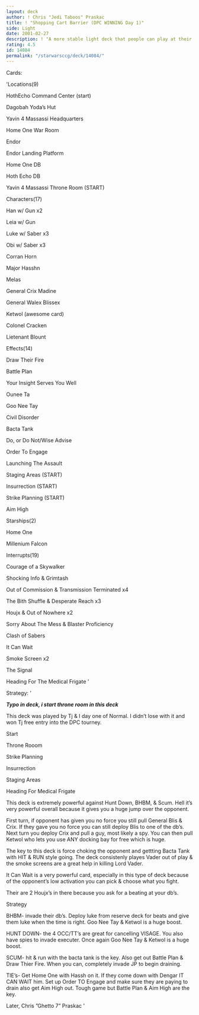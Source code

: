 ```yaml
---
layout: deck
author: ! Chris "Jedi Taboos" Praskac
title: ! "Shopping Cart Barrier (DPC WINNING Day 1)"
side: Light
date: 2001-02-27
description: ! "A more stable light deck that people can play at their locals."
rating: 4.5
id: 14084
permalink: "/starwarsccg/deck/14084/"
---
```

Cards: 

'Locations(9) 

HothEcho Command Center (start) 

Dagobah Yoda&#8217;s Hut 

Yavin 4 Massassi Headquarters 

Home One War Room 

Endor

Endor Landing Platform

Home One DB

Hoth Echo DB

Yavin 4 Massassi Throne Room (START)


Characters(17) 

Han w/ Gun x2 

Leia w/ Gun 

Luke w/ Saber x3 

Obi w/ Saber x3 

Corran Horn 

Major Hasshn

Melas 

General Crix Madine

General Walex Blissex

Ketwol (awesome card)

Colonel Cracken

Lietenant Blount


Effects(14) 

Draw Their Fire 

Battle Plan 

Your Insight Serves You Well 

Ounee Ta 

Goo Nee Tay 

Civil Disorder 

Bacta Tank 

Do, or Do Not/Wise Advise

Order To Engage

Launching The Assault

Staging Areas (START)

Insurrection (START)

Strike Planning (START)

Aim High


Starships(2)

Home One

Millenium Falcon


Interrupts(19) 

Courage of a Skywalker 

Shocking Info & Grimtash

Out of Commission & Transmission Terminated x4 

The Bith Shuffle & Desperate Reach x3 

Houjx & Out of Nowhere x2

Sorry About The Mess & Blaster Proficiency 

Clash of Sabers 

It Can Wait

Smoke Screen x2

The Signal

Heading For The Medical Frigate '

Strategy: '

***Typo in deck, i start throne room in this deck***


This deck was played by Tj & I day one of Normal.  I didn’t lose with it and won Tj free entry into the DPC tourney.


Start


Throne Rooom

Strike Planning

Insurrection

Staging Areas

Heading For Medical Frigate


This deck is extremely powerful against Hunt Down, BHBM, & Scum.  Hell it’s very powerful overall because it gives you a huge jump over the opponent.  


First turn, if opponent has given you no force you still pull General Blis & Crix.  If they gave you no force you can still deploy Blis to one of the db’s.  Next turn you deploy Crix and pull a guy, most likely a spy.  You can then pull Ketwol who lets you use ANY docking bay for free which is huge.  


The key to this deck is force choking the opponent and gettting Bacta Tank with HIT & RUN style going.  The deck consistenly playes Vader out of play & the smoke screens are a great help in killing Lord Vader. 


It Can Wait is a very powerful card, especially in this type of deck because of the opponent’s low activation you can pick & choose what you fight.


Their are 2 Houjx’s in there because you ask for a beating at your db’s.


Strategy


BHBM- invade their db’s.  Deploy luke from reserve deck for beats and give them luke when the time is right.  Goo Nee Tay & Ketwol is a huge boost.


HUNT DOWN- the 4 OCC/TT’s are great for cancelling VISAGE.  You also have spies to invade executer.  Once again Goo Nee Tay & Ketwol is a huge boost.


SCUM- hit & run with the bacta tank is the key.  Also get out Battle Plan & Draw Thier Fire.  When you can, completely invade JP to begin draining.  


TIE’s- Get Home One with Hassh on it.  If they come down with Dengar IT CAN WAIT him.  Set up Order TO Engage and make sure they are paying to drain also get Aim High out.  Tough game but Battle Plan & Aim High are the key.


Later, Chris ”Ghetto 7” Praskac  '

